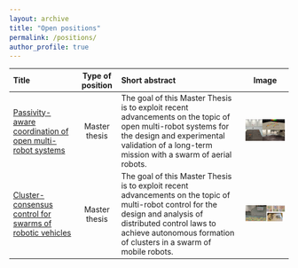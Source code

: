 ```yaml
---
layout: archive
title: "Open positions"
permalink: /positions/
author_profile: true
---
```




| Title | Type of position   | Short abstract | Image |    
|:-------------|:-------:|:--------|:--------:|
| [Passivity-aware coordination of open multi-robot systems](/ms2024-OMAS)    | Master thesis   |  The goal of this Master Thesis is to exploit recent advancements on the topic of open multi-robot systems for the design and experimental validation of a long-term mission with a swarm of aerial robots.     |  <img src='/images/M2stage.png' width="400">   |
| [Cluster-consensus control for swarms of robotic vehicles](/ms2024-cluster)    | Master thesis   |  The goal of this Master Thesis is to exploit recent advancements on the topic of multi-robot control for the design and analysis of distributed control laws to achieve autonomous formation of clusters in a swarm of mobile robots.     |  <img src='/images/M2stage-cluster.png' width="400">   |
